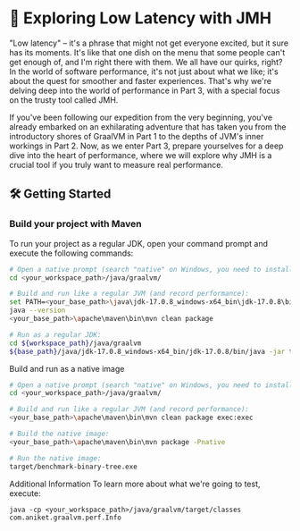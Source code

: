 # 🚀 Exploring Low Latency with JMH

"Low latency" – it's a phrase that might not get everyone excited, but it sure has its moments. It's like that one dish on the menu that some people can't get enough of, and I'm right there with them. We all have our quirks, right? In the world of software performance, it's not just about what we like; it's about the quest for smoother and faster experiences. That's why we're delving deep into the world of performance in Part 3, with a special focus on the trusty tool called JMH.

If you've been following our expedition from the very beginning, you've already embarked on an exhilarating adventure that has taken you from the introductory shores of GraalVM in Part 1 to the depths of JVM's inner workings in Part 2. Now, as we enter Part 3, prepare yourselves for a deep dive into the heart of performance, where we will explore why JMH is a crucial tool if you truly want to measure real performance.

## 🛠️ Getting Started

### Build your project with Maven

To run your project as a regular JDK, open your command prompt and execute the following commands:

```sh
# Open a native prompt (search "native" on Windows, you need to install Visual Studio 2022).
cd <your_workspace_path>/java/graalvm/

# Build and run like a regular JVM (and record performance):
set PATH=<your_base_path>\java\jdk-17.0.8_windows-x64_bin\jdk-17.0.8\bin;%PATH%
java --version
<your_base_path>\apache\maven\bin\mvn clean package

# Run as a regular JDK:
cd ${workspace_path}/java/graalvm
${base_path}/java/jdk-17.0.8_windows-x64_bin/jdk-17.0.8/bin/java -jar target/benchmarks-jvm-native-img.jar
```
Build and run as a native image
```sh
# Open a native prompt (search "native" on Windows, you need to install Visual Studio 2022).
cd <your_workspace_path>/java/graalvm/

# Build and run like a regular JVM (and record performance):
<your_base_path>\apache\maven\bin\mvn clean package exec:exec

# Build the native image:
<your_base_path>\apache\maven\bin\mvn package -Pnative

# Run the native image:
target/benchmark-binary-tree.exe
```

Additional Information
To learn more about what we're going to test, execute:
```shell
java -cp <your_workspace_path>/java/graalvm/target/classes com.aniket.graalvm.perf.Info
```

